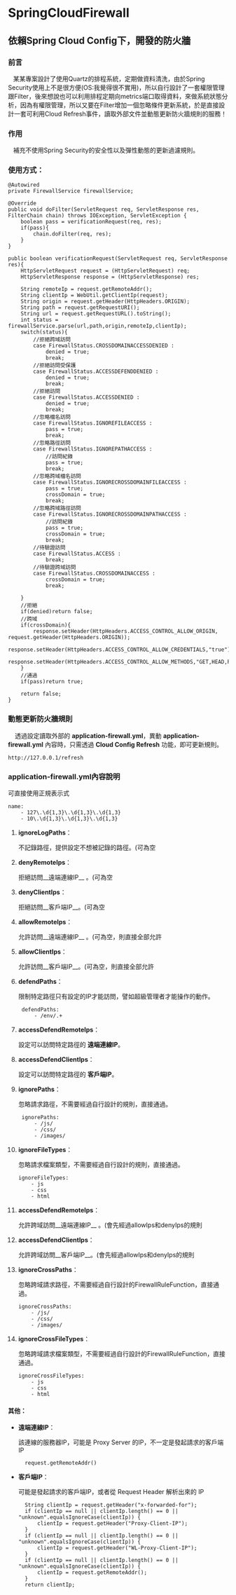 # SpringCloudFirewall
## 依賴Spring Cloud Config下，開發的防火牆
### 前言

    某某專案設計了使用Quartz的排程系統，定期做資料清洗，由於Spring Security使用上不是很方便(OS:我覺得很不實用)，所以自行設計了一套權限管理跟Filter，後來想說也可以利用排程定期向metrics端口取得資料，來做系統狀態分析，因為有權限管理，所以又要在Filter增加一個忽略條件更新系統，於是直接設計一套可利用Cloud Refresh事件，讀取外部文件並動態更新防火牆規則的服務！

### 作用

    補充不使用Spring Security的安全性以及彈性動態的更新過濾規則。

### 使用方式：
	
	@Autowired
	private FirewallService firewallService;
	
	@Override
	public void doFilter(ServletRequest req, ServletResponse res, FilterChain chain) throws IOException, ServletException {
		boolean pass = verificationRequest(req, res);
		if(pass){
			chain.doFilter(req, res);
		}
	}
	
	public boolean verificationRequest(ServletRequest req, ServletResponse res){
		HttpServletRequest request = (HttpServletRequest) req;
		HttpServletResponse response = (HttpServletResponse) res;
		
		String remoteIp = request.getRemoteAddr();
		String clientIp = WebUtil.getClientIp(request);
		String origin = request.getHeader(HttpHeaders.ORIGIN);
		String path = request.getRequestURI();
		String url = request.getRequestURL().toString();
		int status = firewallService.parse(url,path,origin,remoteIp,clientIp);
		switch(status){
			//拒絕跨域訪問
			case FirewallStatus.CROSSDOMAINACCESSDENIED :
				denied = true;
				break;
			//拒絕訪問受保護
			case FirewallStatus.ACCESSDEFENDDENIED :
				denied = true;
				break;
			//拒絕訪問
			case FirewallStatus.ACCESSDENIED :
				denied = true;
				break;
			//忽略檔名訪問
			case FirewallStatus.IGNOREFILEACCESS :
				pass = true;
				break;
			//忽略路徑訪問
			case FirewallStatus.IGNOREPATHACCESS :
				//訪問紀錄
				pass = true;
				break;
			//忽略跨域檔名訪問
			case FirewallStatus.IGNORECROSSDOMAINFILEACCESS :
				pass = true;
				crossDomain = true;
				break;
			//忽略跨域路徑訪問
			case FirewallStatus.IGNORECROSSDOMAINPATHACCESS :
				//訪問紀錄
				pass = true;
				crossDomain = true;
				break;
			//待驗證訪問
			case FirewallStatus.ACCESS :
				break;
			//待驗證跨域訪問
			case FirewallStatus.CROSSDOMAINACCESS :
				crossDomain = true;
				break;
				
		}
		//拒絕
		if(denied)return false;
		//跨域
		if(crossDomain){
			response.setHeader(HttpHeaders.ACCESS_CONTROL_ALLOW_ORIGIN, request.getHeader(HttpHeaders.ORIGIN));
			response.setHeader(HttpHeaders.ACCESS_CONTROL_ALLOW_CREDENTIALS,"true");
			response.setHeader(HttpHeaders.ACCESS_CONTROL_ALLOW_METHODS,"GET,HEAD,POST");
		}
		//通過
		if(pass)return true;
		
		return false;
	}
    
    
### 動態更新防火牆規則
	
     透過設定讀取外部的 __application-firewall.yml__，異動 __application-firewall.yml__ 內容時，只需透過 __Cloud Config Refresh__ 功能，即可更新規則。
	
	http://127.0.0.1/refresh

	

### application-firewall.yml內容說明

可直接使用正規表示式
  
	name:
		- 127\.\d{1,3}\.\d{1,3}\.\d{1,3}
		- 10\.\d{1,3}\.\d{1,3}\.\d{1,3}

1. __ignoreLogPaths__：
	
	不記錄路徑，提供設定不想被記錄的路徑。(可為空
  
2. __denyRemoteIps__：

 	拒絕訪問__遠端連線IP__ 。(可為空
   		
3. __denyClientIps__：

	拒絕訪問__客戶端IP__。(可為空

4. __allowRemoteIps__：

	允許訪問__遠端連線IP__ 。(可為空，則直接全部允許
 
5. __allowClientIps__：

	允許訪問__客戶端IP__。(可為空，則直接全部允許

6. __defendPaths__：

	限制特定路徑只有設定的IP才能訪問，譬如超級管理者才能操作的動作。
  	
		defendPaths:
			- /env/.+

7. __accessDefendRemoteIps__：

	設定可以訪問特定路徑的 __遠端連線IP__。
 
8. __accessDefendClientIps__：

	設定可以訪問特定路徑的 __客戶端IP__。

9. __ignorePaths__：

 	忽略請求路徑，不需要經過自行設計的規則，直接通過。
 	
		ignorePaths:
			- /js/
			- /css/
			- /images/

10. __ignoreFileTypes__：

	忽略請求檔案類型，不需要經過自行設計的規則，直接通過。
 	
		ignoreFileTypes:
			- js
			- css
			- html

11. __accessDefendRemoteIps__：
	
	允許跨域訪問__遠端連線IP__ 。(會先經過allowIps和denyIps的規則
    	
12. __accessDefendClientIps__：
	
	允許跨域訪問__客戶端IP__。(會先經過allowIps和denyIps的規則

13. __ignoreCrossPaths__：

	忽略跨域請求路徑，不需要經過自行設計的FirewallRuleFunction，直接通過。
 	
		ignoreCrossPaths:
			- /js/
			- /css/
			- /images/

14. __ignoreCrossFileTypes__：

	忽略跨域請求檔案類型，不需要經過自行設計的FirewallRuleFunction，直接通過。
 	
		ignoreCrossFileTypes:
			- js
			- css
			- html

 
 
#### 其他：
	
* __遠端連線IP__：
	
	該連線的服務器IP，可能是 Proxy Server 的IP，不一定是發起請求的客戶端IP

		request.getRemoteAddr()

* __客戶端IP__：

	可能是發起請求的客戶端IP，或者從 Request Header 解析出來的 IP

		String clientIp = request.getHeader("x-forwarded-for");
		if (clientIp == null || clientIp.length() == 0 || "unknown".equalsIgnoreCase(clientIp)) {
			clientIp = request.getHeader("Proxy-Client-IP");
		}
		if (clientIp == null || clientIp.length() == 0 || "unknown".equalsIgnoreCase(clientIp)) {
			clientIp = request.getHeader("WL-Proxy-Client-IP");
		}
		if (clientIp == null || clientIp.length() == 0 || "unknown".equalsIgnoreCase(clientIp)) {
			clientIp = request.getRemoteAddr();
		}
		return clientIp;
